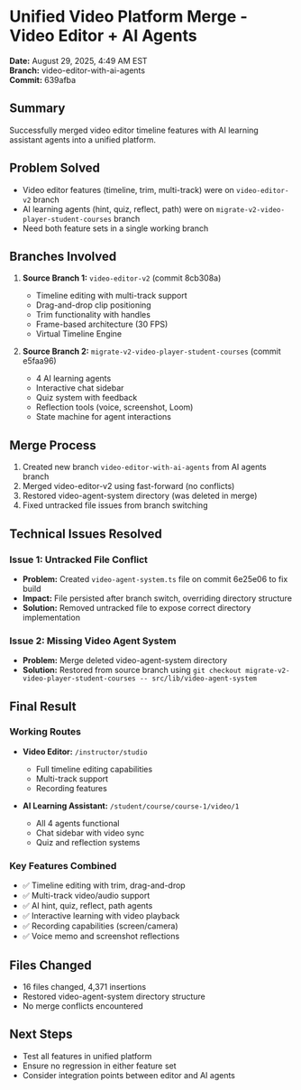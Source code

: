 # Unified Video Platform Merge - Video Editor + AI Agents
**Date:** August 29, 2025, 4:49 AM EST  
**Branch:** video-editor-with-ai-agents  
**Commit:** 639afba

## Summary
Successfully merged video editor timeline features with AI learning assistant agents into a unified platform.

## Problem Solved
- Video editor features (timeline, trim, multi-track) were on `video-editor-v2` branch
- AI learning agents (hint, quiz, reflect, path) were on `migrate-v2-video-player-student-courses` branch
- Need both feature sets in a single working branch

## Branches Involved
1. **Source Branch 1:** `video-editor-v2` (commit 8cb308a)
   - Timeline editing with multi-track support
   - Drag-and-drop clip positioning
   - Trim functionality with handles
   - Frame-based architecture (30 FPS)
   - Virtual Timeline Engine

2. **Source Branch 2:** `migrate-v2-video-player-student-courses` (commit e5faa96)
   - 4 AI learning agents
   - Interactive chat sidebar
   - Quiz system with feedback
   - Reflection tools (voice, screenshot, Loom)
   - State machine for agent interactions

## Merge Process
1. Created new branch `video-editor-with-ai-agents` from AI agents branch
2. Merged video-editor-v2 using fast-forward (no conflicts)
3. Restored video-agent-system directory (was deleted in merge)
4. Fixed untracked file issues from branch switching

## Technical Issues Resolved

### Issue 1: Untracked File Conflict
- **Problem:** Created `video-agent-system.ts` file on commit 6e25e06 to fix build
- **Impact:** File persisted after branch switch, overriding directory structure
- **Solution:** Removed untracked file to expose correct directory implementation

### Issue 2: Missing Video Agent System
- **Problem:** Merge deleted video-agent-system directory
- **Solution:** Restored from source branch using `git checkout migrate-v2-video-player-student-courses -- src/lib/video-agent-system`

## Final Result

### Working Routes
- **Video Editor:** `/instructor/studio`
  - Full timeline editing capabilities
  - Multi-track support
  - Recording features
  
- **AI Learning Assistant:** `/student/course/course-1/video/1`
  - All 4 agents functional
  - Chat sidebar with video sync
  - Quiz and reflection systems

### Key Features Combined
- ✅ Timeline editing with trim, drag-and-drop
- ✅ Multi-track video/audio support
- ✅ AI hint, quiz, reflect, path agents
- ✅ Interactive learning with video playback
- ✅ Recording capabilities (screen/camera)
- ✅ Voice memo and screenshot reflections

## Files Changed
- 16 files changed, 4,371 insertions
- Restored video-agent-system directory structure
- No merge conflicts encountered

## Next Steps
- Test all features in unified platform
- Ensure no regression in either feature set
- Consider integration points between editor and AI agents